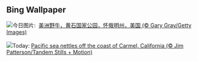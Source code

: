 ## Bing Wallpaper
![](https://www.bing.com/th?id=OHR.BisonSnow_ZH-CN2483472629_UHD.jpg&w=1000)今日图片: &nbsp;[美洲野牛，黄石国家公园，怀俄明州，美国 (© Gary Gray/Getty Images)](https://www.bing.com/th?id=OHR.BisonSnow_ZH-CN2483472629_UHD.jpg)
<br><br/>
![](https://www.bing.com/th?id=OHR.SeaNettles_EN-US6654060294_UHD.jpg&w=1000)Today: [Pacific sea nettles off the coast of Carmel, California (© Jim Patterson/Tandem Stills + Motion)](https://www.bing.com/th?id=OHR.SeaNettles_EN-US6654060294_UHD.jpg)
<br><br/>
